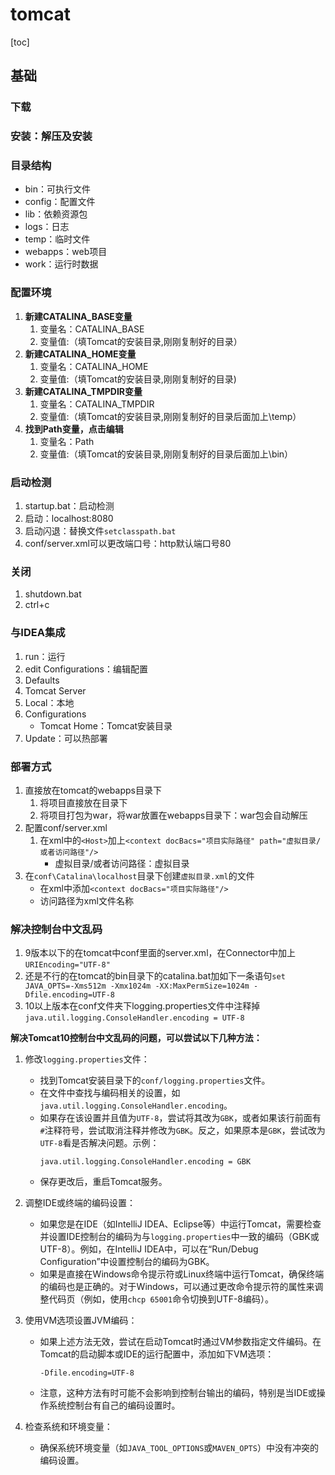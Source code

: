 # tomcat

[toc]

## 基础

### 下载

### 安装：解压及安装

### 目录结构

* bin：可执行文件
* config：配置文件
* lib：依赖资源包
* logs：日志
* temp：临时文件
* webapps：web项目
* work：运行时数据

### 配置环境

1. **新建CATALINA_BASE变量**
   1. 变量名：CATALINA_BASE
   2. 变量值:（填Tomcat的安装目录,刚刚复制好的目录）
2. **新建CATALINA_HOME变量**
   1. 变量名：CATALINA_HOME
   2. 变量值:（填Tomcat的安装目录,刚刚复制好的目录)
3. **新建CATALINA_TMPDIR变量**
   1. 变量名：CATALINA_TMPDIR
   2. 变量值:（填Tomcat的安装目录,刚刚复制好的目录后面加上\temp）
4. **找到Path变量，点击编辑**
   1. 变量名：Path
   2. 变量值:（填Tomcat的安装目录,刚刚复制好的目录后面加上\bin）

### 启动检测

1. startup.bat：启动检测
2. 启动：localhost:8080
3. 启动闪退：替换文件`setclasspath.bat`
4. conf/server.xml可以更改端口号：http默认端口号80

### 关闭

1. shutdown.bat
2. ctrl+c

### 与IDEA集成

1. run：运行
2. edit Configurations：编辑配置
3. Defaults
4. Tomcat Server
5. Local：本地
6. Configurations
   * Tomcat Home：Tomcat安装目录
7. Update：可以热部署

### 部署方式

1. 直接放在tomcat的webapps目录下
   1. 将项目直接放在目录下
   2. 将项目打包为war，将war放置在webapps目录下：war包会自动解压
2. 配置conf/server.xml
   1. 在xml中的`<Host>`加上`<context docBacs="项目实际路径" path="虚拟目录/或者访问路径"/>`
      * 虚拟目录/或者访问路径：虚拟目录
3. 在`conf\Catalina\localhost`目录下创建`虚拟目录.xml`的文件
   * 在xml中添加`<context docBacs="项目实际路径"/>`
   * 访问路径为xml文件名称

### 解决控制台中文乱码

1. 9版本以下的在tomcat中conf里面的server.xml，在Connector中加上`URIEncoding="UTF-8" `
2. 还是不行的在tomcat的bin目录下的catalina.bat加如下一条语句`set JAVA_OPTS=-Xms512m -Xmx1024m -XX:MaxPermSize=1024m -Dfile.encoding=UTF-8  `
2. 10以上版本在conf文件夹下logging.properties文件中注释掉`java.util.logging.ConsoleHandler.encoding = UTF-8`

**解决Tomcat10控制台中文乱码的问题，可以尝试以下几种方法：**

1. 修改`logging.properties`文件：
   - 找到Tomcat安装目录下的`conf/logging.properties`文件。
   - 在文件中查找与编码相关的设置，如`java.util.logging.ConsoleHandler.encoding`。
   - 如果存在该设置并且值为`UTF-8`，尝试将其改为`GBK`，或者如果该行前面有`#`注释符号，尝试取消注释并修改为`GBK`。反之，如果原本是`GBK`，尝试改为`UTF-8`看是否解决问题。示例：
     ```
     java.util.logging.ConsoleHandler.encoding = GBK
     ```
   - 保存更改后，重启Tomcat服务。

2. 调整IDE或终端的编码设置：
   - 如果您是在IDE（如IntelliJ IDEA、Eclipse等）中运行Tomcat，需要检查并设置IDE控制台的编码为与`logging.properties`中一致的编码（GBK或UTF-8）。例如，在IntelliJ IDEA中，可以在“Run/Debug Configuration”中设置控制台的编码为GBK。
   - 如果是直接在Windows命令提示符或Linux终端中运行Tomcat，确保终端的编码也是正确的。对于Windows，可以通过更改命令提示符的属性来调整代码页（例如，使用`chcp 65001`命令切换到UTF-8编码）。

3. 使用VM选项设置JVM编码：
   - 如果上述方法无效，尝试在启动Tomcat时通过VM参数指定文件编码。在Tomcat的启动脚本或IDE的运行配置中，添加如下VM选项：
     ```
     -Dfile.encoding=UTF-8
     ```
   - 注意，这种方法有时可能不会影响到控制台输出的编码，特别是当IDE或操作系统控制台有自己的编码设置时。

4. 检查系统和环境变量：
   - 确保系统环境变量（如`JAVA_TOOL_OPTIONS`或`MAVEN_OPTS`）中没有冲突的编码设置。
